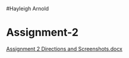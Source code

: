 #Hayleigh Arnold
# Assignment-2
[Assignment 2 Directions and Screenshots.docx](https://github.com/hca8qp/Assignment-2/files/14494522/Assignment.2.Directions.and.Screenshots.docx)
